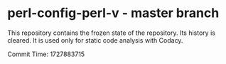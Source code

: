 # perl-config-perl-v - master branch

This repository contains the frozen state of the repository.
Its history is cleared. It is used only for static code
analysis with Codacy.

Commit Time: 1727883715